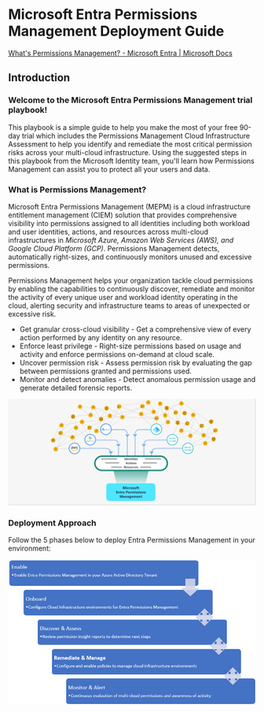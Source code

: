 # Microsoft Entra Permissions Management  Deployment Guide

[What's Permissions Management? - Microsoft Entra | Microsoft Docs ](https://docs.microsoft.com/en-us/azure/active-directory/cloud-infrastructure-entitlement-management/overview)

## Introduction
###  Welcome to the Microsoft Entra Permissions Management trial playbook!

This playbook is a simple guide to help you make the most of your free 90-day trial which includes the Permissions Management Cloud Infrastructure Assessment to help you identify and remediate the most critical permission risks across your multi-cloud infrastructure. Using the suggested steps in this playbook from the Microsoft Identity team, you'll learn how Permissions Management can assist you to protect all your users and data. 


### What is Permissions Management? 
Microsoft Entra Permissions Management (MEPM) is a cloud infrastructure entitlement management (CIEM) solution that provides comprehensive visibility into permissions assigned to all identities including both workload and user identities, actions, and resources across multi-cloud infrastructures in *Microsoft Azure, Amazon Web Services (AWS), and Google Cloud Platform (GCP)*. Permissions Management detects, automatically right-sizes, and continuously monitors unused and excessive permissions.

Permissions Management helps your organization tackle cloud permissions by enabling the capabilities to continuously discover, remediate and monitor the activity of every unique user and workload identity operating in the cloud, alerting security and infrastructure teams to areas of unexpected or excessive risk. 
- Get granular cross-cloud visibility - Get a comprehensive view of every action performed by any identity on any resource.
- Enforce least privilege - Right-size permissions based on usage and activity and enforce permissions on-demand at cloud scale.
- Uncover permission risk - Assess permission risk by evaluating the gap between permissions granted and permissions used.
- Monitor and detect anomalies - Detect anomalous permission usage and generate detailed forensic reports.

![Microsoft Entra Permissions Management](/images/MEPM-key-cases.png)

### Deployment Approach 
Follow the 5 phases below to deploy Entra Permissions Management in your environment:

![Deployment Approach](/images/mepm-deployment-approach.png)
